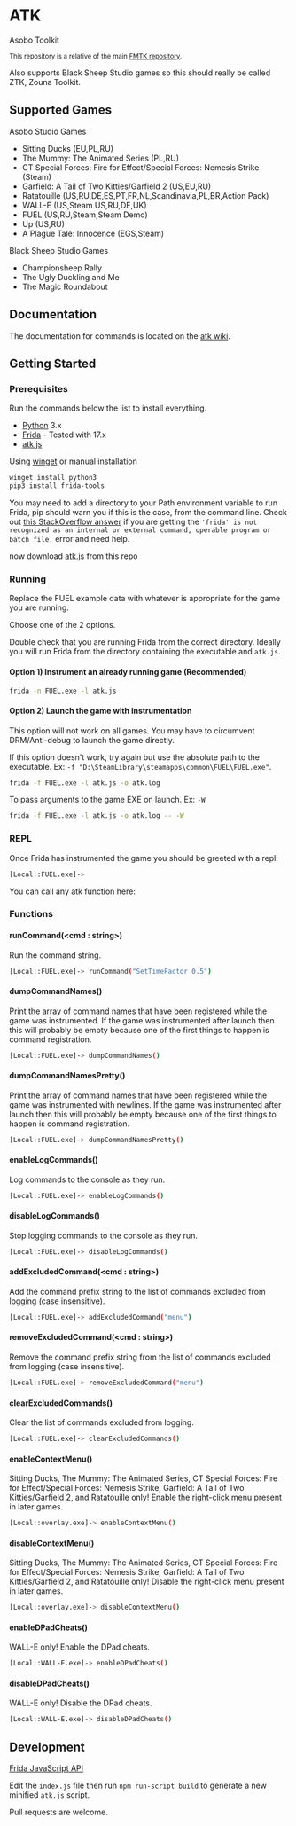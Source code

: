 # ATK

Asobo Toolkit

<sup>This repository is a relative of the main [FMTK repository](https://github.com/widberg/fmtk).</sup>

Also supports Black Sheep Studio games so this should really be called ZTK, Zouna Toolkit.

## Supported Games

Asobo Studio Games

* Sitting Ducks (EU,PL,RU)
* The Mummy: The Animated Series (PL,RU)
* CT Special Forces: Fire for Effect/Special Forces: Nemesis Strike (Steam)
* Garfield: A Tail of Two Kitties/Garfield 2 (US,EU,RU)
* Ratatouille (US,RU,DE,ES,PT,FR,NL,Scandinavia,PL,BR,Action Pack)
* WALL-E (US,Steam US,RU,DE,UK)
* FUEL (US,RU,Steam,Steam Demo)
* Up (US,RU)
* A Plague Tale: Innocence (EGS,Steam)

Black Sheep Studio Games

* Championsheep Rally
* The Ugly Duckling and Me
* The Magic Roundabout

## Documentation

The documentation for commands is located on the [atk wiki](https://github.com/widberg/atk/wiki).

## Getting Started

### Prerequisites

Run the commands below the list to install everything.

* [Python](https://www.python.org/) 3.x
* [Frida](https://github.com/frida/frida) - Tested with 17.x
* [atk.js](https://raw.githubusercontent.com/widberg/atk/master/atk.js)

Using [winget](https://github.com/microsoft/winget-cli) or manual installation

```sh
winget install python3
pip3 install frida-tools
```

You may need to add a directory to your Path environment variable to run Frida, pip should warn you if this is the case, from the command line. Check out [this StackOverflow answer](https://stackoverflow.com/a/36160069/3997768) if you are getting the `'frida' is not recognized as an internal or external command, operable program or batch file.` error and need help.

now download [atk.js](https://raw.githubusercontent.com/widberg/atk/master/atk.js) from this repo

### Running

Replace the FUEL example data with whatever is appropriate for the game you are running.

Choose one of the 2 options.

Double check that you are running Frida from the correct directory. Ideally you will run Frida from the directory containing the executable and `atk.js`.

#### Option 1) Instrument an already running game (Recommended)

```sh
frida -n FUEL.exe -l atk.js
```

#### Option 2) Launch the game with instrumentation

This option will not work on all games. You may have to circumvent DRM/Anti-debug to launch the game directly.

If this option doesn't work, try again but use the absolute path to the executable. Ex: `-f "D:\SteamLibrary\steamapps\common\FUEL\FUEL.exe"`.

```sh
frida -f FUEL.exe -l atk.js -o atk.log
```

To pass arguments to the game EXE on launch. Ex: `-W`

```sh
frida -f FUEL.exe -l atk.js -o atk.log -- -W
```

### REPL

Once Frida has instrumented the game you should be greeted with a repl:

```sh
[Local::FUEL.exe]->
```

You can call any atk function here:

### Functions

#### runCommand(\<cmd : string\>)

Run the command string.

```sh
[Local::FUEL.exe]-> runCommand("SetTimeFactor 0.5")
```

#### dumpCommandNames()

Print the array of command names that have been registered while the game was instrumented. If the game was instrumented after launch then this will probably be empty because one of the first things to happen is command registration.

```sh
[Local::FUEL.exe]-> dumpCommandNames()
```

#### dumpCommandNamesPretty()

Print the array of command names that have been registered while the game was instrumented with newlines. If the game was instrumented after launch then this will probably be empty because one of the first things to happen is command registration.

```sh
[Local::FUEL.exe]-> dumpCommandNamesPretty()
```


#### enableLogCommands()

Log commands to the console as they run.

```sh
[Local::FUEL.exe]-> enableLogCommands()
```

#### disableLogCommands()

Stop logging commands to the console as they run.

```sh
[Local::FUEL.exe]-> disableLogCommands()
```

#### addExcludedCommand(\<cmd : string\>)

Add the command prefix string to the list of commands excluded from logging (case insensitive).

```sh
[Local::FUEL.exe]-> addExcludedCommand("menu")
```

#### removeExcludedCommand(\<cmd : string\>)

Remove the command prefix string from the list of commands excluded from logging (case insensitive).

```sh
[Local::FUEL.exe]-> removeExcludedCommand("menu")
```

#### clearExcludedCommands()

Clear the list of commands excluded from logging.

```sh
[Local::FUEL.exe]-> clearExcludedCommands()
```

#### enableContextMenu()

Sitting Ducks, The Mummy: The Animated Series, CT Special Forces: Fire for Effect/Special Forces: Nemesis Strike, Garfield: A Tail of Two Kitties/Garfield 2, and Ratatouille only! Enable the right-click menu present in later games.

```sh
[Local::overlay.exe]-> enableContextMenu()
```

#### disableContextMenu()

Sitting Ducks, The Mummy: The Animated Series, CT Special Forces: Fire for Effect/Special Forces: Nemesis Strike, Garfield: A Tail of Two Kitties/Garfield 2, and Ratatouille only! Disable the right-click menu present in later games.

```sh
[Local::overlay.exe]-> disableContextMenu()
```

#### enableDPadCheats()

WALL-E only! Enable the DPad cheats.

```sh
[Local::WALL-E.exe]-> enableDPadCheats()
```

#### disableDPadCheats()

WALL-E only! Disable the DPad cheats.

```sh
[Local::WALL-E.exe]-> disableDPadCheats()
```

## Development

[Frida JavaScript API](https://frida.re/docs/javascript-api/)

Edit the `index.js` file then run `npm run-script build` to generate a new minified `atk.js` script.

Pull requests are welcome.
